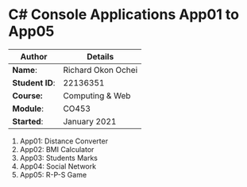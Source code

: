 # C# Console Applications App01 to App05
| Author | Details |
| ---- | ---- |
**Name**: | Richard Okon Ochei  |
**Student ID**: | 22136351 |
**Course:** | Computing & Web  |
**Module**: | CO453     |
**Started**: | January 2021 |    

1. App01: Distance Converter
2. App02: BMI Calculator
3. App03: Students Marks
4. App04: Social Network
5. App05: R-P-S Game
